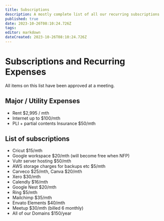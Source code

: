 ```yaml
---
title: Subscriptions
description: A mostly complete list of all our recurring subscriptions / expenses.
published: true
date: 2023-10-26T08:10:24.726Z
tags: 
editor: markdown
dateCreated: 2023-10-26T08:10:24.726Z
---
```


# Subscriptions and Recurring Expenses
All items on this list have been approved at a meeting.

## Major / Utility Expenses
* Rent $2,995 / mth
* Internet up to $100/mth
* PLI + partial contents Insurance $50/mth

## List of subscriptions
* Cricut $15/mth
* Google workspace $20/mth (will become free when NFP)
* Vultr server hosting $50/mth
* AWS storage charges for backups etc $5/mth
* Carveco $25/mth, Canva $20/mth
* Xero $30/mth
* Calendly $16/mth
* Google Nest $20/mth
* Ring $5/mth
* Mailchimp $35/mth
* Envato Elements $40/mth
* Meetup $30/mth (billed 6 monthly)
* All of our Domains $150/year